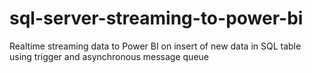# sql-server-streaming-to-power-bi
Realtime streaming data to Power BI on insert of new data in SQL table using trigger and asynchronous message queue
